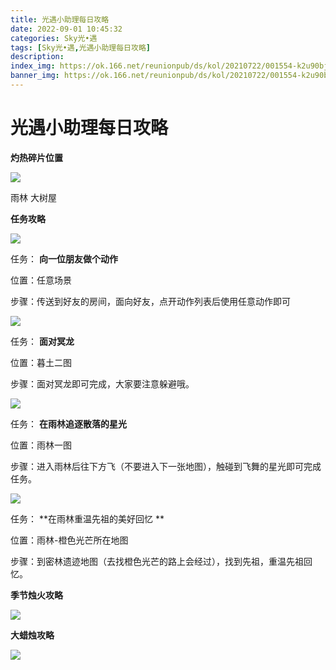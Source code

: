 ```yaml
---
title: 光遇小助理每日攻略
date: 2022-09-01 10:45:32
categories: Sky光•遇
tags: [Sky光•遇,光遇小助理每日攻略]
description: 
index_img: https://ok.166.net/reunionpub/ds/kol/20210722/001554-k2u90bj7ay.png?imageView&thumbnail=600x0&type=jpg
banner_img: https://ok.166.net/reunionpub/ds/kol/20210722/001554-k2u90bj7ay.png?imageView&thumbnail=600x0&type=jpg
---
```

# 光遇小助理每日攻略
**灼热碎片位置**

![](https://img.166.net/reunionpub/ds/kol/20220901/001333-rvf19ajd6h.jpeg)

雨林 大树屋

  

 **任务攻略**

![](https://img.166.net/reunionpub/ds/kol/20220811/000111-e73lhrob9s.png)

任务： **向一位朋友做个动作**

位置：任意场景

步骤：传送到好友的房间，面向好友，点开动作列表后使用任意动作即可

  

![](https://img.166.net/reunionpub/ds/kol/20220812/003345-4dvs1k9ji7.png)

任务： **面对冥龙**

位置：暮土二图

步骤：面对冥龙即可完成，大家要注意躲避哦。

![](https://img.166.net/reunionpub/ds/kol/20220812/003411-4s9gt1mnsr.png)

任务： **在雨林追逐散落的星光**

位置：雨林一图

步骤：进入雨林后往下方飞（不要进入下一张地图），触碰到飞舞的星光即可完成任务。

![](https://img.166.net/reunionpub/ds/kol/20220901/001235-bfceq8hsn2.png)

任务： **在雨林重温先祖的美好回忆  **

位置：雨林-橙色光芒所在地图

步骤：到密林遗迹地图（去找橙色光芒的路上会经过），找到先祖，重温先祖回忆。

 **季节烛火攻略**

![](https://img.166.net/reunionpub/ds/kol/20220901/001008-gfdh8ow13y.png)

  

 **大蜡烛攻略**

![](https://img.166.net/reunionpub/ds/kol/20220901/000505-oaikmc4710.png)

  

